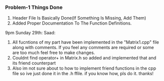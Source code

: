 ### Problem-1 Things Done

1. Header File Is Basically Done(If Something Is Missing, Add Them)
2. Added Proper Documentation To The Function Definitions.

9pm Sunday 29th:
Saad:
1. All fucntions of my part have been implemented in the "Matrix1.cpp" file along with comments. If you feel any comments are required or some are too much feel free to make changes.
2. Couldnt find operator+ in Matrix.h so added and implemented that and its friend counterpart
3. Also im not sure about to how to implement friend functions in the cpp file so ive just done it in the .h ffile. if you know how, pls do it. thanks!